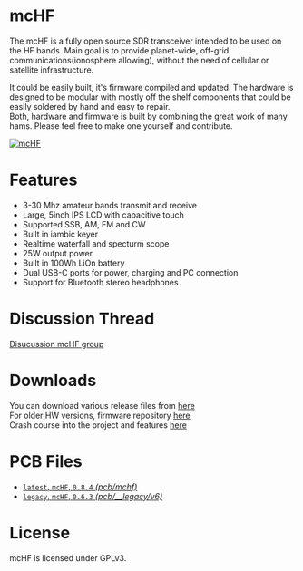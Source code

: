# mcHF

The mcHF is a fully open source SDR transceiver intended to be used on the HF bands. 
Main goal is to provide planet-wide, off-grid communications(ionosphere allowing),
without the need of cellular or satellite infrastructure.

It could be easily built, it's firmware compiled and updated.
The hardware is designed to be modular with mostly off the shelf components that could be easily soldered by hand and easy to repair.\
Both, hardware and firmware is built by combining the great work of many hams. Please feel free to make one yourself and contribute.

[![mcHF](https://img.youtube.com/vi/kt2p1det-wE/0.jpg)](https://www.youtube.com/watch?v=kt2p1det-wE)

# Features

<ul>
  <li>3-30 Mhz amateur bands transmit and receive</li>
  <li>Large, 5inch IPS LCD with capacitive touch</li>
  <li>Supported SSB, AM, FM and CW</li>
  <li>Built in iambic keyer</li>
  <li>Realtime waterfall and specturm scope</li>
  <li>25W output power</li>
  <li>Built in 100Wh LiOn battery</li>
  <li>Dual USB-C ports for power, charging and PC connection</li>
  <li>Support for Bluetooth stereo headphones</li>
</ul>

# Discussion Thread

[Disucussion mcHF group](https://groups.io/g/mcHF/)

# Downloads

You can download various release files from [here](http://www.m0nka.co.uk) \
For older HW versions, firmware repository  [here](https://github.com/df8oe/UHSDR) \
Crash course into the project and features  [here](https://github.com/df8oe/UHSDR/wiki)
# PCB Files

 * [`latest`, `mcHF`, `0.8.4` *(pcb/mchf)*](./pcb/mchf)
 * [`legacy`, `mcHF`, `0.6.3` *(pcb/__legacy/v6)*](./pcb/__legacy/v6)

# License

mcHF is licensed under GPLv3.
